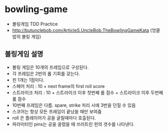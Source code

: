 
# bowling-game
* 볼링게임 TDD Practice
* http://butunclebob.com/ArticleS.UncleBob.TheBowlingGameKata (엉클 밥의 볼링 게임)

## 볼링게임 설명
* 볼링 게임은 10개의 프레임으로 구성된다.
* 각 프레임은 2번의 롤 기회를 갖는다.
* 핀 1개는 1점이다.
* 스페어 처리 : 10 + next frame의 first roll score
* 스트라이크 처리 : 10 + 스트라이크 이후 첫번째 롤 점수 + 스트라이크 이후 두번째 롤 점수
* 10번째 프레임은 다름. spare, strike 처리 시에 3번을 던질 수 있음
* 스코어는 항상 모든 프레임이 끝났을 때만 보여줌
* roll 은 플레이어가 공을 굴릴때마다 호출된다. 
* 파라미터인 pins는 공을 굴렸을 때 쓰러트린 핀의 갯수를 나타낸다.
